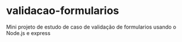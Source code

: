 # validacao-formularios
Mini projeto de estudo de caso de validação de formularios usando o Node.js e express
